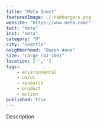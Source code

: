 ```yaml
---
title: "Meta Quest"
featuredImage: ./-hamburgers.png
website: "https://www.meta.com/"
twit: "Meta"
inst: "meta"
category: "M"
city: "Seattle"
neighborhood: "Queen Anne"
size: "Large (41-100)"
location: ['','']
tags:
    - environmental
    - ux/ui
    - research
    - product
    - motion
published: true
---
```


Description
